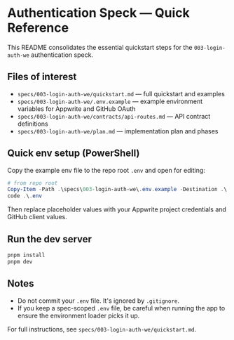 # Authentication Speck — Quick Reference

This README consolidates the essential quickstart steps for the `003-login-auth-we` authentication speck.

## Files of interest

- `specs/003-login-auth-we/quickstart.md` — full quickstart and examples
- `specs/003-login-auth-we/.env.example` — example environment variables for Appwrite and GitHub OAuth
- `specs/003-login-auth-we/contracts/api-routes.md` — API contract definitions
- `specs/003-login-auth-we/plan.md` — implementation plan and phases

## Quick env setup (PowerShell)

Copy the example env file to the repo root `.env` and open for editing:

```powershell
# from repo root
Copy-Item -Path .\specs\003-login-auth-we\.env.example -Destination .\.env -Force
code .\.env
```

Then replace placeholder values with your Appwrite project credentials and GitHub client values.

## Run the dev server

```powershell
pnpm install
pnpm dev
```

## Notes

- Do not commit your `.env` file. It's ignored by `.gitignore`.
- If you keep a spec-scoped `.env` file, be careful when running the app to ensure the environment loader picks it up.

For full instructions, see `specs/003-login-auth-we/quickstart.md`.
